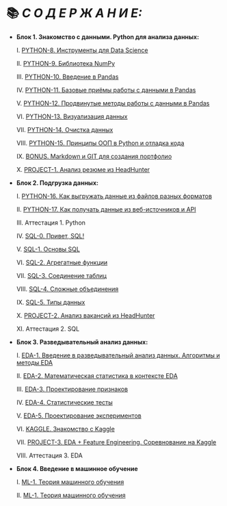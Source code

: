 # 📚 ***С О Д Е Р Ж А Н И Е:***

+ **Блок 1. Знакомство с данными. Python для анализа данных:**

    I. [PYTHON-8. Инструменты для Data Science]()

    II. [PYTHON-9. Библиотека NumPy]()

    III. [PYTHON-10. Введение в Pandas](https://github.com/Irina-Kondratenko/SkillFactory/blob/main/Data%20Science/%D0%91%D0%BB%D0%BE%D0%BA%201.%20%D0%97%D0%BD%D0%B0%D0%BA%D0%BE%D0%BC%D1%81%D1%82%D0%B2%D0%BE%20%D1%81%20%D0%B4%D0%B0%D0%BD%D0%BD%D1%8B%D0%BC%D0%B8.%20Python%20%D0%B4%D0%BB%D1%8F%20%D0%B0%D0%BD%D0%B0%D0%BB%D0%B8%D0%B7%D0%B0%20%D0%B4%D0%B0%D0%BD%D0%BD%D1%8B%D1%85/PYTHON-10.%20%D0%92%D0%B2%D0%B5%D0%B4%D0%B5%D0%BD%D0%B8%D0%B5%20%D0%B2%20Pandas/%D0%92%D0%B2%D0%B5%D0%B4%D0%B5%D0%BD%D0%B8%D0%B5%20%D0%B2%20Pandas.ipynb)

    IV. [PYTHON-11. Базовые приёмы работы с данными в Pandas](https://github.com/Irina-Kondratenko/SkillFactory/blob/main/Data%20Science/%D0%91%D0%BB%D0%BE%D0%BA%201.%20%D0%97%D0%BD%D0%B0%D0%BA%D0%BE%D0%BC%D1%81%D1%82%D0%B2%D0%BE%20%D1%81%20%D0%B4%D0%B0%D0%BD%D0%BD%D1%8B%D0%BC%D0%B8.%20Python%20%D0%B4%D0%BB%D1%8F%20%D0%B0%D0%BD%D0%B0%D0%BB%D0%B8%D0%B7%D0%B0%20%D0%B4%D0%B0%D0%BD%D0%BD%D1%8B%D1%85/PYTHON-11.%20%D0%91%D0%B0%D0%B7%D0%BE%D0%B2%D1%8B%D0%B5%20%D0%BF%D1%80%D0%B8%D1%91%D0%BC%D1%8B%20%D1%80%D0%B0%D0%B1%D0%BE%D1%82%D1%8B%20%D1%81%20%D0%B4%D0%B0%D0%BD%D0%BD%D1%8B%D0%BC%D0%B8%20%D0%B2%20Pandas/%D0%91%D0%B0%D0%B7%D0%BE%D0%B2%D1%8B%D0%B5%20%D0%BE%D0%BF%D0%B5%D1%80%D0%B0%D1%86%D0%B8%D0%B8%20%D1%81%D0%BE%20%D1%81%D1%82%D0%BE%D0%BB%D0%B1%D1%86%D0%B0%D0%BC%D0%B8%20DataFrame.ipynb)
    
    V. [PYTHON-12. Продвинутые методы работы с данными в Pandas](https://github.com/Irina-Kondratenko/SkillFactory/blob/main/Data%20Science/%D0%91%D0%BB%D0%BE%D0%BA%201.%20%D0%97%D0%BD%D0%B0%D0%BA%D0%BE%D0%BC%D1%81%D1%82%D0%B2%D0%BE%20%D1%81%20%D0%B4%D0%B0%D0%BD%D0%BD%D1%8B%D0%BC%D0%B8.%20Python%20%D0%B4%D0%BB%D1%8F%20%D0%B0%D0%BD%D0%B0%D0%BB%D0%B8%D0%B7%D0%B0%20%D0%B4%D0%B0%D0%BD%D0%BD%D1%8B%D1%85/PYTHON-12.%20%D0%9F%D1%80%D0%BE%D0%B4%D0%B2%D0%B8%D0%BD%D1%83%D1%82%D1%8B%D0%B5%20%D0%BC%D0%B5%D1%82%D0%BE%D0%B4%D1%8B%20%D1%80%D0%B0%D0%B1%D0%BE%D1%82%D1%8B%20%D1%81%20%D0%B4%D0%B0%D0%BD%D0%BD%D1%8B%D0%BC%D0%B8%20%D0%B2%20Pandas/%D0%9F%D1%80%D0%BE%D0%B4%D0%B2%D0%B8%D0%BD%D1%83%D1%82%D1%8B%D0%B5%20%D0%BC%D0%B5%D1%82%D0%BE%D0%B4%D1%8B%20%D1%80%D0%B0%D0%B1%D0%BE%D1%82%D1%8B%20%D1%81%20%D0%B4%D0%B0%D0%BD%D0%BD%D1%8B%D0%BC%D0%B8%20%D0%B2%20Pandas.ipynb)
    
    VI. [PYTHON-13. Визуализация данных](https://github.com/Irina-Kondratenko/SkillFactory/blob/main/Data%20Science/%D0%91%D0%BB%D0%BE%D0%BA%201.%20%D0%97%D0%BD%D0%B0%D0%BA%D0%BE%D0%BC%D1%81%D1%82%D0%B2%D0%BE%20%D1%81%20%D0%B4%D0%B0%D0%BD%D0%BD%D1%8B%D0%BC%D0%B8.%20Python%20%D0%B4%D0%BB%D1%8F%20%D0%B0%D0%BD%D0%B0%D0%BB%D0%B8%D0%B7%D0%B0%20%D0%B4%D0%B0%D0%BD%D0%BD%D1%8B%D1%85/PYTHON-13.%20%D0%92%D0%B8%D0%B7%D1%83%D0%B0%D0%BB%D0%B8%D0%B7%D0%B0%D1%86%D0%B8%D1%8F%20%D0%B4%D0%B0%D0%BD%D0%BD%D1%8B%D1%85/%D0%92%D0%B8%D0%B7%D1%83%D0%B0%D0%BB%D0%B8%D0%B7%D0%B0%D1%86%D0%B8%D1%8F%20%D0%B4%D0%B0%D0%BD%D0%BD%D1%8B%D1%85..ipynb)

    VII. [PYTHON-14. Очистка данных](https://github.com/Irina-Kondratenko/SkillFactory/blob/main/Data%20Science/%D0%91%D0%BB%D0%BE%D0%BA%201.%20%D0%97%D0%BD%D0%B0%D0%BA%D0%BE%D0%BC%D1%81%D1%82%D0%B2%D0%BE%20%D1%81%20%D0%B4%D0%B0%D0%BD%D0%BD%D1%8B%D0%BC%D0%B8.%20Python%20%D0%B4%D0%BB%D1%8F%20%D0%B0%D0%BD%D0%B0%D0%BB%D0%B8%D0%B7%D0%B0%20%D0%B4%D0%B0%D0%BD%D0%BD%D1%8B%D1%85/PYTHON-14.%20%D0%9E%D1%87%D0%B8%D1%81%D1%82%D0%BA%D0%B0%20%D0%B4%D0%B0%D0%BD%D0%BD%D1%8B%D1%85/%D0%9E%D1%87%D0%B8%D1%81%D1%82%D0%BA%D0%B0%20%D0%B4%D0%B0%D0%BD%D0%BD%D1%8B%D1%85.ipynb)
    
    VIII. [PYTHON-15. Принципы ООП в Python и отладка кода](https://github.com/Irina-Kondratenko/SkillFactory/blob/main/Data%20Science/%D0%91%D0%BB%D0%BE%D0%BA%201.%20%D0%97%D0%BD%D0%B0%D0%BA%D0%BE%D0%BC%D1%81%D1%82%D0%B2%D0%BE%20%D1%81%20%D0%B4%D0%B0%D0%BD%D0%BD%D1%8B%D0%BC%D0%B8.%20Python%20%D0%B4%D0%BB%D1%8F%20%D0%B0%D0%BD%D0%B0%D0%BB%D0%B8%D0%B7%D0%B0%20%D0%B4%D0%B0%D0%BD%D0%BD%D1%8B%D1%85/PYTHON-15.%20%D0%9F%D1%80%D0%B8%D0%BD%D1%86%D0%B8%D0%BF%D1%8B%20%D0%9E%D0%9E%D0%9F%20%D0%B2%20Python%20%D0%B8%20%D0%BE%D1%82%D0%BB%D0%B0%D0%B4%D0%BA%D0%B0%20%D0%BA%D0%BE%D0%B4%D0%B0/%D0%9F%D1%80%D0%B8%D0%BD%D1%86%D0%B8%D0%BF%D1%8B%20%D0%9E%D0%9E%D0%9F.ipynb)

    IX. [BONUS. Markdown и GIT для создания портфолио](https://github.com/Irina-Kondratenko/SkillFactory/blob/main/Data%20Science/%D0%91%D0%BB%D0%BE%D0%BA%201.%20%D0%97%D0%BD%D0%B0%D0%BA%D0%BE%D0%BC%D1%81%D1%82%D0%B2%D0%BE%20%D1%81%20%D0%B4%D0%B0%D0%BD%D0%BD%D1%8B%D0%BC%D0%B8.%20Python%20%D0%B4%D0%BB%D1%8F%20%D0%B0%D0%BD%D0%B0%D0%BB%D0%B8%D0%B7%D0%B0%20%D0%B4%D0%B0%D0%BD%D0%BD%D1%8B%D1%85/BONUS.%20Markdown%20%D0%B8%20GIT%20%D0%B4%D0%BB%D1%8F%20%D1%81%D0%BE%D0%B7%D0%B4%D0%B0%D0%BD%D0%B8%D1%8F%20%D0%BF%D0%BE%D1%80%D1%82%D1%84%D0%BE%D0%BB%D0%B8%D0%BE/Markdown%20and%20Git.ipynb)

    X. [PROJECT-1. Анализ резюме из HeadHunter](https://github.com/Irina-Kondratenko/SkillFactory/blob/main/Homework/Project_3/README.md)

+ **Блок 2. Подгрузка данных:**

    I. [PYTHON-16. Как выгружать данные из файлов разных форматов](https://github.com/Irina-Kondratenko/SkillFactory/blob/main/Data%20Science/%D0%91%D0%BB%D0%BE%D0%BA%202.%20%D0%9F%D0%BE%D0%B4%D0%B3%D1%80%D1%83%D0%B7%D0%BA%D0%B0%20%D0%B4%D0%B0%D0%BD%D0%BD%D1%8B%D1%85/PYTHON-16.%20%D0%9A%D0%B0%D0%BA%20%D0%B2%D1%8B%D0%B3%D1%80%D1%83%D0%B6%D0%B0%D1%82%D1%8C%20%D0%B4%D0%B0%D0%BD%D0%BD%D1%8B%D0%B5%20%D0%B8%D0%B7%20%D1%84%D0%B0%D0%B9%D0%BB%D0%BE%D0%B2%20%D1%80%D0%B0%D0%B7%D0%BD%D1%8B%D1%85%20%D1%84%D0%BE%D1%80%D0%BC%D0%B0%D1%82%D0%BE%D0%B2/%D0%9A%D0%B0%D0%BA%20%D0%B2%D1%8B%D0%B3%D1%80%D1%83%D0%B6%D0%B0%D1%82%D1%8C%20%D0%B4%D0%B0%D0%BD%D0%BD%D1%8B%D0%B5.ipynb)

    II. [PYTHON-17. Как получать данные из веб-источников и API](https://github.com/Irina-Kondratenko/SkillFactory/blob/main/Data%20Science/%D0%91%D0%BB%D0%BE%D0%BA%202.%20%D0%9F%D0%BE%D0%B4%D0%B3%D1%80%D1%83%D0%B7%D0%BA%D0%B0%20%D0%B4%D0%B0%D0%BD%D0%BD%D1%8B%D1%85/PYTHON-17.%20%D0%9A%D0%B0%D0%BA%20%D0%BF%D0%BE%D0%BB%D1%83%D1%87%D0%B0%D1%82%D1%8C%20%D0%B4%D0%B0%D0%BD%D0%BD%D1%8B%D0%B5%20%D0%B8%D0%B7%20%D0%B2%D0%B5%D0%B1-%D0%B8%D1%81%D1%82%D0%BE%D1%87%D0%BD%D0%B8%D0%BA%D0%BE%D0%B2%20%D0%B8%20API/%D0%9A%D0%B0%D0%BA%20%D0%BF%D0%BE%D0%BB%D1%83%D1%87%D0%B0%D1%82%D1%8C%20%D0%B4%D0%B0%D0%BD%D0%BD%D1%8B%D0%B5.ipynb)

    III. Аттестация 1. Python

    IV. [SQL-0. Привет, SQL!](https://github.com/Irina-Kondratenko/SkillFactory/blob/main/Data%20Science/%D0%91%D0%BB%D0%BE%D0%BA%202.%20%D0%9F%D0%BE%D0%B4%D0%B3%D1%80%D1%83%D0%B7%D0%BA%D0%B0%20%D0%B4%D0%B0%D0%BD%D0%BD%D1%8B%D1%85/SQL-0.%20%D0%9F%D1%80%D0%B8%D0%B2%D0%B5%D1%82%2C%20SQL!/%D0%9F%D1%80%D0%B8%D0%B2%D0%B5%D1%82%2C%20SQL.ipynb)

    V. [SQL-1. Основы SQL](https://github.com/Irina-Kondratenko/SkillFactory/blob/main/Data%20Science/%D0%91%D0%BB%D0%BE%D0%BA%202.%20%D0%9F%D0%BE%D0%B4%D0%B3%D1%80%D1%83%D0%B7%D0%BA%D0%B0%20%D0%B4%D0%B0%D0%BD%D0%BD%D1%8B%D1%85/SQL-1.%20%D0%9E%D1%81%D0%BD%D0%BE%D0%B2%D1%8B%20SQL/%D0%9E%D1%81%D0%BD%D0%BE%D0%B2%D1%8B%20SQL.ipynb)

    VI. [SQL-2. Агрегатные функции](https://github.com/Irina-Kondratenko/SkillFactory/blob/main/Data%20Science/%D0%91%D0%BB%D0%BE%D0%BA%202.%20%D0%9F%D0%BE%D0%B4%D0%B3%D1%80%D1%83%D0%B7%D0%BA%D0%B0%20%D0%B4%D0%B0%D0%BD%D0%BD%D1%8B%D1%85/SQL-2.%20%D0%90%D0%B3%D1%80%D0%B5%D0%B3%D0%B0%D1%82%D0%BD%D1%8B%D0%B5%20%D1%84%D1%83%D0%BD%D0%BA%D1%86%D0%B8%D0%B8/%D0%90%D0%B3%D1%80%D0%B5%D0%B3%D0%B0%D1%82%D0%BD%D1%8B%D0%B5%20%D1%84%D1%83%D0%BD%D0%BA%D1%86%D0%B8%D0%B8.ipynb)

    VII. [SQL-3. Соединение таблиц](https://github.com/Irina-Kondratenko/SkillFactory/blob/main/Data%20Science/%D0%91%D0%BB%D0%BE%D0%BA%202.%20%D0%9F%D0%BE%D0%B4%D0%B3%D1%80%D1%83%D0%B7%D0%BA%D0%B0%20%D0%B4%D0%B0%D0%BD%D0%BD%D1%8B%D1%85/SQL-3.%20%D0%A1%D0%BE%D0%B5%D0%B4%D0%B8%D0%BD%D0%B5%D0%BD%D0%B8%D0%B5%20%D1%82%D0%B0%D0%B1%D0%BB%D0%B8%D1%86/%D0%A1%D0%BE%D0%B5%D0%B4%D0%B8%D0%BD%D0%B5%D0%BD%D0%B8%D0%B5%20%D1%82%D0%B0%D0%B1%D0%BB%D0%B8%D1%86.ipynb)

    VIII. [SQL-4. Сложные объединения](https://github.com/Irina-Kondratenko/SkillFactory/blob/main/Data%20Science/%D0%91%D0%BB%D0%BE%D0%BA%202.%20%D0%9F%D0%BE%D0%B4%D0%B3%D1%80%D1%83%D0%B7%D0%BA%D0%B0%20%D0%B4%D0%B0%D0%BD%D0%BD%D1%8B%D1%85/SQL-4.%20%D0%A1%D0%BB%D0%BE%D0%B6%D0%BD%D1%8B%D0%B5%20%D0%BE%D0%B1%D1%8A%D0%B5%D0%B4%D0%B8%D0%BD%D0%B5%D0%BD%D0%B8%D1%8F/%D0%A1%D0%BB%D0%BE%D0%B6%D0%BD%D1%8B%D0%B5%20%D0%BE%D0%B1%D1%8A%D0%B5%D0%B4%D0%B8%D0%BD%D0%B5%D0%BD%D0%B8%D1%8F.ipynb)

    IX. [SQL-5. Типы данных](https://github.com/Irina-Kondratenko/SkillFactory/blob/main/Data%20Science/%D0%91%D0%BB%D0%BE%D0%BA%202.%20%D0%9F%D0%BE%D0%B4%D0%B3%D1%80%D1%83%D0%B7%D0%BA%D0%B0%20%D0%B4%D0%B0%D0%BD%D0%BD%D1%8B%D1%85/SQL-5.%20%D0%A2%D0%B8%D0%BF%D1%8B%20%D0%B4%D0%B0%D0%BD%D0%BD%D1%8B%D1%85/%D0%A2%D0%B8%D0%BF%D1%8B%20%D0%B4%D0%B0%D0%BD%D0%BD%D1%8B%D1%85.ipynb)

    X. [PROJECT-2. Анализ вакансий из HeadHunter](https://github.com/Irina-Kondratenko/SkillFactory/blob/main/Homework/Project_4/README.md)

    XI. Аттестация 2. SQL
    
+ **Блок 3. Разведывательный анализ данных:**
    
    I. [EDA-1. Введение в разведывательный анализ данных. Алгоритмы и методы EDA](https://github.com/Irina-Kondratenko/SkillFactory/blob/main/Data%20Science/%D0%91%D0%BB%D0%BE%D0%BA%203.%20%D0%A0%D0%B0%D0%B7%D0%B2%D0%B5%D0%B4%D1%8B%D0%B2%D0%B0%D1%82%D0%B5%D0%BB%D1%8C%D0%BD%D1%8B%D0%B9%20%D0%B0%D0%BD%D0%B0%D0%BB%D0%B8%D0%B7%20%D0%B4%D0%B0%D0%BD%D0%BD%D1%8B%D1%85/EDA-1.%20%D0%92%D0%B2%D0%B5%D0%B4%D0%B5%D0%BD%D0%B8%D0%B5%20%D0%B2%20%D1%80%D0%B0%D0%B7%D0%B2%D0%B5%D0%B4%D1%8B%D0%B2%D0%B0%D1%82%D0%B5%D0%BB%D1%8C%D0%BD%D1%8B%D0%B9%20%D0%B0%D0%BD%D0%B0%D0%BB%D0%B8%D0%B7%20%D0%B4%D0%B0%D0%BD%D0%BD%D1%8B%D1%85/%D0%92%D0%B2%D0%B5%D0%B4%D0%B5%D0%BD%D0%B8%D0%B5%20%D0%B2%20EDA.ipynb)
    
    II. [EDA-2. Математическая статистика в контексте EDA](https://github.com/Irina-Kondratenko/SkillFactory/blob/main/Data%20Science/%D0%91%D0%BB%D0%BE%D0%BA%203.%20%D0%A0%D0%B0%D0%B7%D0%B2%D0%B5%D0%B4%D1%8B%D0%B2%D0%B0%D1%82%D0%B5%D0%BB%D1%8C%D0%BD%D1%8B%D0%B9%20%D0%B0%D0%BD%D0%B0%D0%BB%D0%B8%D0%B7%20%D0%B4%D0%B0%D0%BD%D0%BD%D1%8B%D1%85/EDA-2.%20%D0%9C%D0%B0%D1%82%D0%B5%D0%BC%D0%B0%D1%82%D0%B8%D1%87%D0%B5%D1%81%D0%BA%D0%B0%D1%8F%20%D1%81%D1%82%D0%B0%D1%82%D0%B8%D1%81%D1%82%D0%B8%D0%BA%D0%B0%20%D0%B2%20%D0%BA%D0%BE%D0%BD%D1%82%D0%B5%D0%BA%D1%81%D1%82%D0%B5%20EDA/%D0%9C%D0%B0%D1%82%D0%B5%D0%BC%D0%B0%D1%82%D0%B8%D1%87%D0%B5%D1%81%D0%BA%D0%B0%D1%8F%20%D1%81%D1%82%D0%B0%D1%82%D0%B8%D1%81%D1%82%D0%B8%D0%BA%D0%B0%20%D0%B2%20%D0%BA%D0%BE%D0%BD%D1%82%D0%B5%D0%BA%D1%81%D1%82%D0%B5%20EDA.ipynb)

    III. [EDA-3. Проектирование признаков](https://github.com/Irina-Kondratenko/SkillFactory/blob/main/Data%20Science/%D0%91%D0%BB%D0%BE%D0%BA%203.%20%D0%A0%D0%B0%D0%B7%D0%B2%D0%B5%D0%B4%D1%8B%D0%B2%D0%B0%D1%82%D0%B5%D0%BB%D1%8C%D0%BD%D1%8B%D0%B9%20%D0%B0%D0%BD%D0%B0%D0%BB%D0%B8%D0%B7%20%D0%B4%D0%B0%D0%BD%D0%BD%D1%8B%D1%85/EDA-3.%20%D0%9F%D1%80%D0%BE%D0%B5%D0%BA%D1%82%D0%B8%D1%80%D0%BE%D0%B2%D0%B0%D0%BD%D0%B8%D0%B5%20%D0%BF%D1%80%D0%B8%D0%B7%D0%BD%D0%B0%D0%BA%D0%BE%D0%B2/%D0%9F%D1%80%D0%BE%D0%B5%D0%BA%D1%82%D0%B8%D1%80%D0%BE%D0%B2%D0%B0%D0%BD%D0%B8%D0%B5%20%D0%BF%D1%80%D0%B8%D0%B7%D0%BD%D0%B0%D0%BA%D0%BE%D0%B2.ipynb)

    IV. [EDA-4. Статистические тесты](https://github.com/Irina-Kondratenko/SkillFactory/blob/main/Data%20Science/%D0%91%D0%BB%D0%BE%D0%BA%203.%20%D0%A0%D0%B0%D0%B7%D0%B2%D0%B5%D0%B4%D1%8B%D0%B2%D0%B0%D1%82%D0%B5%D0%BB%D1%8C%D0%BD%D1%8B%D0%B9%20%D0%B0%D0%BD%D0%B0%D0%BB%D0%B8%D0%B7%20%D0%B4%D0%B0%D0%BD%D0%BD%D1%8B%D1%85/EDA-4.%20%D0%A1%D1%82%D0%B0%D1%82%D0%B8%D1%81%D1%82%D0%B8%D1%87%D0%B5%D1%81%D0%BA%D0%B8%D0%B5%20%D1%82%D0%B5%D1%81%D1%82%D1%8B/%D0%A1%D1%82%D0%B0%D1%82%D0%B8%D1%81%D1%82%D0%B8%D1%87%D0%B5%D1%81%D0%BA%D0%B8%D0%B5%20%D1%82%D0%B5%D1%81%D1%82%D1%8B.ipynb)

    V. [EDA-5. Проектирование экспериментов](https://github.com/Irina-Kondratenko/SkillFactory/blob/main/Data%20Science/%D0%91%D0%BB%D0%BE%D0%BA%203.%20%D0%A0%D0%B0%D0%B7%D0%B2%D0%B5%D0%B4%D1%8B%D0%B2%D0%B0%D1%82%D0%B5%D0%BB%D1%8C%D0%BD%D1%8B%D0%B9%20%D0%B0%D0%BD%D0%B0%D0%BB%D0%B8%D0%B7%20%D0%B4%D0%B0%D0%BD%D0%BD%D1%8B%D1%85/EDA-5.%20%D0%9F%D1%80%D0%BE%D0%B5%D0%BA%D1%82%D0%B8%D1%80%D0%BE%D0%B2%D0%B0%D0%BD%D0%B8%D0%B5%20%D1%8D%D0%BA%D1%81%D0%BF%D0%B5%D1%80%D0%B8%D0%BC%D0%B5%D0%BD%D1%82%D0%BE%D0%B2/%D0%9F%D1%80%D0%BE%D0%B5%D0%BA%D1%82%D0%B8%D1%80%D0%BE%D0%B2%D0%B0%D0%BD%D0%B8%D0%B5%20%D1%8D%D0%BA%D1%81%D0%BF%D0%B5%D1%80%D0%B8%D0%BC%D0%B5%D0%BD%D1%82%D0%BE%D0%B2.ipynb)

    VI. [KAGGLE. Знакомство с Kaggle](https://github.com/Irina-Kondratenko/SkillFactory/blob/main/Data%20Science/%D0%91%D0%BB%D0%BE%D0%BA%203.%20%D0%A0%D0%B0%D0%B7%D0%B2%D0%B5%D0%B4%D1%8B%D0%B2%D0%B0%D1%82%D0%B5%D0%BB%D1%8C%D0%BD%D1%8B%D0%B9%20%D0%B0%D0%BD%D0%B0%D0%BB%D0%B8%D0%B7%20%D0%B4%D0%B0%D0%BD%D0%BD%D1%8B%D1%85/KAGGLE.%20%D0%97%D0%BD%D0%B0%D0%BA%D0%BE%D0%BC%D1%81%D1%82%D0%B2%D0%BE%20%D1%81%20Kaggle/%D0%97%D0%BD%D0%B0%D0%BA%D0%BE%D0%BC%D1%81%D1%82%D0%B2%D0%BE%20%D1%81%20Kaggle.ipynb)

    VII. [PROJECT-3. EDA + Feature Engineering. Соревнование на Kaggle](https://github.com/Irina-Kondratenko/SkillFactory/blob/main/Homework/Project_6/README.md)

    VIII. Аттестация 3. EDA

+ **Блок 4. Введение в машинное обучение**

    I. [ML-1. Теория машинного обучения](https://github.com/Irina-Kondratenko/SkillFactory/blob/main/Data%20Science/%D0%91%D0%BB%D0%BE%D0%BA%204.%20%D0%92%D0%B2%D0%B5%D0%B4%D0%B5%D0%BD%D0%B8%D0%B5%20%D0%B2%20%D0%BC%D0%B0%D1%88%D0%B8%D0%BD%D0%BD%D0%BE%D0%B5%20%D0%BE%D0%B1%D1%83%D1%87%D0%B5%D0%BD%D0%B8%D0%B5/ML-1.%20%D0%A2%D0%B5%D0%BE%D1%80%D0%B8%D1%8F%20%D0%BC%D0%B0%D1%88%D0%B8%D0%BD%D0%BD%D0%BE%D0%B3%D0%BE%20%D0%BE%D0%B1%D1%83%D1%87%D0%B5%D0%BD%D0%B8%D1%8F/%D0%A2%D0%B5%D0%BE%D1%80%D0%B8%D1%8F%20%D0%BC%D0%B0%D1%88%D0%B8%D0%BD%D0%BD%D0%BE%D0%B3%D0%BE%20%D0%BE%D0%B1%D1%83%D1%87%D0%B5%D0%BD%D0%B8%D1%8F.ipynb)

    II. [ML-1. Теория машинного обучения]()